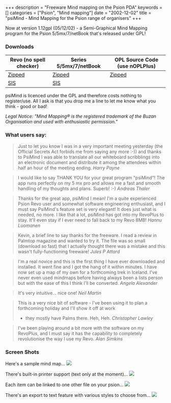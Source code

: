 +++
description = "Freeware Mind mapping on the Psion PDA"
keywords = []
categories = ["Psion", "Mind mapping"]
date = "2002-12-02"
title = "psiMind - Mind Mapping for the Psion range of organisers"
+++

Now at version 1.12gpl (05/12/02) - a Semi-Graphical Mind Mapping program for the Psion 5/5mx/7/netBook that's released under GPL!

### Downloads

Revo (no spell checker) | Series 5/5mx/7/netBook | OPL Source Code (use nOPLPlus)
---|---|---
[Zipped](/download/psiMind/psiMindRevo112.zip) | [Zipped](/download/psiMind/psiMind112.zip) | [Zipped](psiMind112gplsource.zip) 
[SIS](/download/psiMind/psiMindRevo112.SIS) | [SIS](/download/psiMind/psiMind112.SIS)

psiMind is licenced under the GPL and therefore costs nothing to register/use. All I ask is that you drop me a line to let me know what you think - good or bad!

_Legal Notice: "Mind Mapping® is the registered trademark of the Buzan Organisation and used with enthusiastic permission."_

### What users say:
> Just to let you know I was in a very important meeting yesterday (the Official Secrets Act forbids me from saying
> any more :-)) and thanks to PsiMind I was able to translate all our whiteboard scribblings into an electronic
> document and distribute it among the attendees within half an hour of the meeting ending. _Harry Payne_

> I would like to say THANK YOU for your great program "psiMind"! The app runs perfectly on my 5 mx pro and allows me
> a fast and smooth handling of my thoughts and plans. Superb! :-) _Andreas Thaler_

> Thanks for the great app, psiMind I mean! I'm a quite experienced Psion Revo user and somewhat software engineering
> enthusiast, and I must say PsiMind's feature set is very elegant! It does just what is needed, no more. I like that
> a lot, psiMind has got into my RevoPlus to stay.
> It'll even stay if I ever need to fall back to my Revo 8MB! _Hannu Luomanen_

> Kevin, a brief line to say thanks for the freeware. I read a review in Palmtop magazine and wanted to try it.
> The file was so small (download so fast) that I actually thought there was a mistake and this wasn't
> fully-functioning freeware! _Jules P Attard_

> I'm a real novice and this is the first thing I have ever downloaded and installed. It went fine and I got the hang
> of it within minutes. I have now set up a map of my own for a forthcoming trek in Iceland.
> I've never even used mindmaps before having always been a lists person but with the ease of this I think
> I'll be converted. _Angela Alexander_

> It's very intuitive... nice one! _Neil Martin_

> This is a very nice bit of software - I've been using it to plan a forthcoming holiday and I'll show it off at work
> - they mostly have Palms there. Heh, Heh. _Christopher Lawley_

> I've been playing around a bit more with the software on my RevoPlus, and I must say it has the capability to
> completely revolutionise the way I use my Revo. _Alan Simkins_

### Screen Shots
Here's a sample mind map...
<img src="/img/psiMind/psimind1.GIF" class="img-responsive">

There's built-in printer support (text only at the moment)...
<img src="/img/psiMind/psimind2.GIF" class="img-responsive">

Each item can be linked to one other file on your psion...
<img src="/img/psiMind/psimind3.GIF" class="img-responsive">

There's an export to text feature with various styles to choose from...
<img src="/img/psiMind/psimind4.GIF" class="img-responsive">

